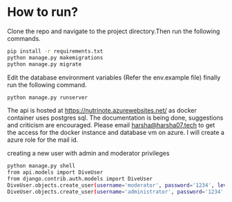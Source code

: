 # How to run?

Clone the repo and navigate to the project directory.Then run the following commands.

```bash
pip install -r requirements.txt
python manage.py makemigrations
python manage.py migrate
```

Edit the database environment variables (Refer the env.example file) finally run the following command.

```bash
python manage.py runserver
``` 

The api is hosted at https://nutrinote.azurewebsites.net/ as docker container uses postgres sql.
The documentation is being done, suggestions and criticism are encouraged.
Please email harsha@harsha07.tech to get the access for the docker instance and database vm on azure. I will create a
azure role for the mail id.

creating a new user with admin and moderator privileges

```bash
python manage.py shell
from api.models import DiveUser
from django.contrib.auth.models import DiveUser
DiveUser.objects.create_user(username='moderator', password='1234', level='moderator')
DiveUser.objects.create_user(username='administrator', password='1234', level='admin')
```
